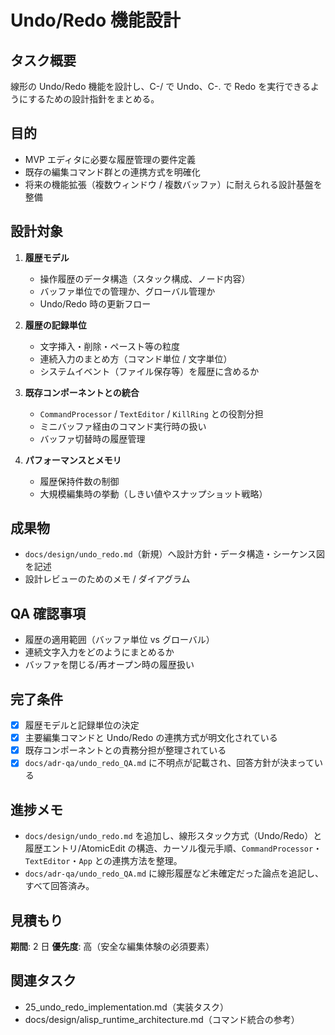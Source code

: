# Undo/Redo 機能設計

## タスク概要
線形の Undo/Redo 機能を設計し、C-/ で Undo、C-. で Redo を実行できるようにするための設計指針をまとめる。

## 目的
- MVP エディタに必要な履歴管理の要件定義
- 既存の編集コマンド群との連携方式を明確化
- 将来の機能拡張（複数ウィンドウ / 複数バッファ）に耐えられる設計基盤を整備

## 設計対象
1. **履歴モデル**
   - 操作履歴のデータ構造（スタック構成、ノード内容）
   - バッファ単位での管理か、グローバル管理か
   - Undo/Redo 時の更新フロー

2. **履歴の記録単位**
   - 文字挿入・削除・ペースト等の粒度
   - 連続入力のまとめ方（コマンド単位 / 文字単位）
   - システムイベント（ファイル保存等）を履歴に含めるか

3. **既存コンポーネントとの統合**
   - `CommandProcessor` / `TextEditor` / `KillRing` との役割分担
   - ミニバッファ経由のコマンド実行時の扱い
   - バッファ切替時の履歴管理

4. **パフォーマンスとメモリ**
   - 履歴保持件数の制御
   - 大規模編集時の挙動（しきい値やスナップショット戦略）

## 成果物
- `docs/design/undo_redo.md`（新規）へ設計方針・データ構造・シーケンス図を記述
- 設計レビューのためのメモ / ダイアグラム

## QA 確認事項
- 履歴の適用範囲（バッファ単位 vs グローバル）
- 連続文字入力をどのようにまとめるか
- バッファを閉じる/再オープン時の履歴扱い

## 完了条件
- [x] 履歴モデルと記録単位の決定
- [x] 主要編集コマンドと Undo/Redo の連携方式が明文化されている
- [x] 既存コンポーネントとの責務分担が整理されている
- [x] `docs/adr-qa/undo_redo_QA.md` に不明点が記載され、回答方針が決まっている

## 進捗メモ
- `docs/design/undo_redo.md` を追加し、線形スタック方式（Undo/Redo）と履歴エントリ/AtomicEdit の構造、カーソル復元手順、`CommandProcessor`・`TextEditor`・`App` との連携方法を整理。
- `docs/adr-qa/undo_redo_QA.md` に線形履歴など未確定だった論点を追記し、すべて回答済み。

## 見積もり
**期間**: 2 日
**優先度**: 高（安全な編集体験の必須要素）

## 関連タスク
- 25_undo_redo_implementation.md（実装タスク）
- docs/design/alisp_runtime_architecture.md（コマンド統合の参考）
